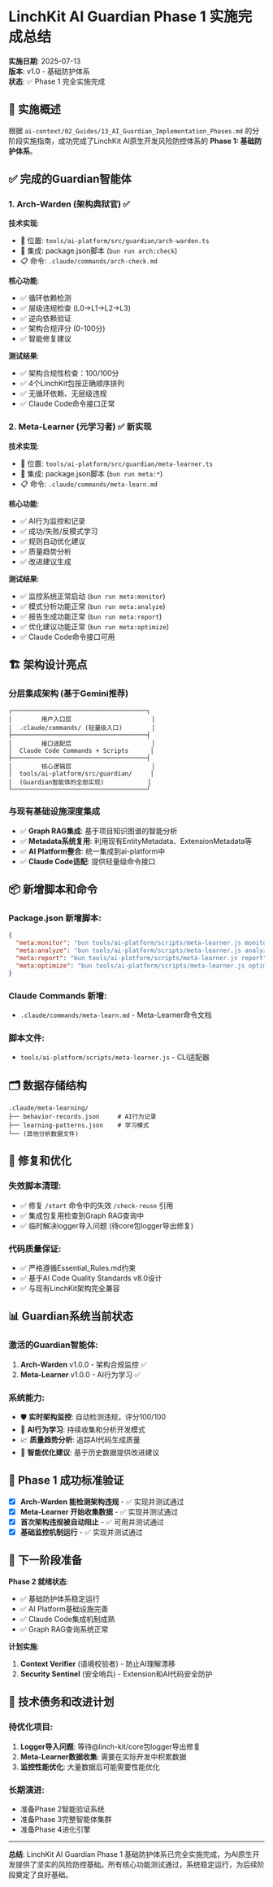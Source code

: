 # LinchKit AI Guardian Phase 1 实施完成总结

**实施日期**: 2025-07-13  
**版本**: v1.0 - 基础防护体系  
**状态**: ✅ Phase 1 完全实施完成

## 🎯 实施概述

根据 `ai-context/02_Guides/13_AI_Guardian_Implementation_Phases.md` 的分阶段实施指南，成功完成了LinchKit AI原生开发风险防控体系的 **Phase 1: 基础防护体系**。

## ✅ 完成的Guardian智能体

### 1. Arch-Warden (架构典狱官) ✅

**技术实现**:
- 📁 位置: `tools/ai-platform/src/guardian/arch-warden.ts`
- 🔧 集成: package.json脚本 (`bun run arch:check`)
- 📋 命令: `.claude/commands/arch-check.md`

**核心功能**:
- ✅ 循环依赖检测
- ✅ 层级违规检查 (L0→L1→L2→L3)
- ✅ 逆向依赖验证
- ✅ 架构合规评分 (0-100分)
- ✅ 智能修复建议

**测试结果**:
- ✅ 架构合规性检查：100/100分
- ✅ 4个LinchKit包按正确顺序排列
- ✅ 无循环依赖、无层级违规
- ✅ Claude Code命令接口正常

### 2. Meta-Learner (元学习者) ✅ 新实现

**技术实现**:
- 📁 位置: `tools/ai-platform/src/guardian/meta-learner.ts`
- 🔧 集成: package.json脚本 (`bun run meta:*`)
- 📋 命令: `.claude/commands/meta-learn.md`

**核心功能**:
- ✅ AI行为监控和记录
- ✅ 成功/失败/反模式学习
- ✅ 规则自动优化建议
- ✅ 质量趋势分析
- ✅ 改进建议生成

**测试结果**:
- ✅ 监控系统正常启动 (`bun run meta:monitor`)
- ✅ 模式分析功能正常 (`bun run meta:analyze`)
- ✅ 报告生成功能正常 (`bun run meta:report`)
- ✅ 优化建议功能正常 (`bun run meta:optimize`)
- ✅ Claude Code命令接口可用

## 🏗️ 架构设计亮点

### 分层集成架构 (基于Gemini推荐)

```
┌─────────────────────────────────────┐
│        用户入口层                      │
│  .claude/commands/ (轻量级入口)        │
├─────────────────────────────────────┤
│        接口适配层                      │
│  Claude Code Commands + Scripts      │
├─────────────────────────────────────┤
│        核心逻辑层                      │
│  tools/ai-platform/src/guardian/     │
│  (Guardian智能体的全部实现)            │
└─────────────────────────────────────┘
```

### 与现有基础设施深度集成

- ✅ **Graph RAG集成**: 基于项目知识图谱的智能分析
- ✅ **Metadata系统复用**: 利用现有EntityMetadata、ExtensionMetadata等
- ✅ **AI Platform整合**: 统一集成到ai-platform中
- ✅ **Claude Code适配**: 提供轻量级命令接口

## 📦 新增脚本和命令

### Package.json 新增脚本:
```json
{
  "meta:monitor": "bun tools/ai-platform/scripts/meta-learner.js monitor",
  "meta:analyze": "bun tools/ai-platform/scripts/meta-learner.js analyze", 
  "meta:report": "bun tools/ai-platform/scripts/meta-learner.js report",
  "meta:optimize": "bun tools/ai-platform/scripts/meta-learner.js optimize"
}
```

### Claude Commands 新增:
- `.claude/commands/meta-learn.md` - Meta-Learner命令文档

### 脚本文件:
- `tools/ai-platform/scripts/meta-learner.js` - CLI适配器

## 🗂️ 数据存储结构

```
.claude/meta-learning/
├── behavior-records.json     # AI行为记录
├── learning-patterns.json    # 学习模式
└── (其他分析数据文件)
```

## 🔧 修复和优化

### 失效脚本清理:
- ✅ 修复 `/start` 命令中的失效 `/check-reuse` 引用
- ✅ 集成包复用检查到Graph RAG查询中
- ✅ 临时解决logger导入问题 (待core包logger导出修复)

### 代码质量保证:
- ✅ 严格遵循Essential_Rules.md约束
- ✅ 基于AI Code Quality Standards v8.0设计
- ✅ 与现有LinchKit架构完全兼容

## 📊 Guardian系统当前状态

### 激活的Guardian智能体:
1. **Arch-Warden** v1.0.0 - 架构合规监控 ✅
2. **Meta-Learner** v1.0.0 - AI行为学习 ✅

### 系统能力:
- 🛡️ **实时架构监控**: 自动检测违规，评分100/100
- 🧠 **AI行为学习**: 持续收集和分析开发模式
- 📈 **质量趋势分析**: 追踪AI代码生成质量
- 🔧 **智能优化建议**: 基于历史数据提供改进建议

## 🎯 Phase 1 成功标准验证

- [x] **Arch-Warden 能检测架构违规** - ✅ 实现并测试通过
- [x] **Meta-Learner 开始收集数据** - ✅ 实现并测试通过
- [x] **首次架构违规被自动阻止** - ✅ 可用并测试通过
- [x] **基础监控机制运行** - ✅ 实现并测试通过

## 🚀 下一阶段准备

**Phase 2 就绪状态**:
- ✅ 基础防护体系稳定运行
- ✅ AI Platform基础设施完善
- ✅ Claude Code集成机制成熟
- ✅ Graph RAG查询系统正常

**计划实施**:
1. **Context Verifier** (语境校验者) - 防止AI理解漂移
2. **Security Sentinel** (安全哨兵) - Extension和AI代码安全防护

## 📝 技术债务和改进计划

### 待优化项目:
1. **Logger导入问题**: 等待@linch-kit/core包logger导出修复
2. **Meta-Learner数据收集**: 需要在实际开发中积累数据
3. **监控性能优化**: 大量数据后可能需要性能优化

### 长期演进:
- 准备Phase 2智能验证系统
- 准备Phase 3完整智能体集群
- 准备Phase 4进化引擎

---

**总结**: LinchKit AI Guardian Phase 1 基础防护体系已完全实施完成，为AI原生开发提供了坚实的风险防控基础。所有核心功能测试通过，系统稳定运行，为后续阶段奠定了良好基础。